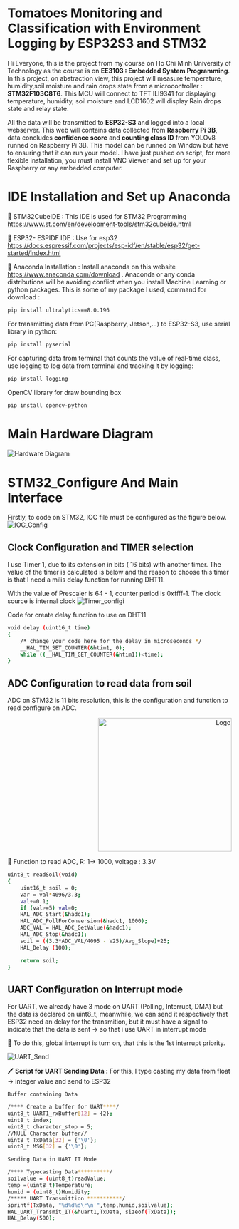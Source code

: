 # Tomatoes Monitoring and Classification with Environment Logging by ESP32S3 and STM32 

Hi Everyone, this is the project from my course on Ho Chi Minh University of Technology as the course is on **EE3103 : Embedded System Programming**. In this project, on abstraction view, this project will measure temperature, humidity,soil moisture and rain drops state from a microcontroller : **STM32F103C8T6**. This MCU will connect to TFT ILI9341 for displaying temperature, humidity, soil moisture and LCD1602 will display Rain drops state and relay state. 

All the data will be transmitted to **ESP32-S3** and logged into a local webserver. This web will contains data collected from **Raspberry Pi 3B**, data concludes **confidence score** and **counting class ID** from YOLOv8 runned on Raspberry Pi 3B. This model can be runned on Window but have to ensuring that it can run your model. I have just pushed on script, for more flexible installation, you must install VNC Viewer and set up for your Raspberry or any embedded computer.

# IDE Installation and Set up Anaconda
:pushpin: STM32CubeIDE : This IDE is used for STM32 Programming https://www.st.com/en/development-tools/stm32cubeide.html 

:pushpin: ESP32- ESPIDF IDE : Use for esp32 https://docs.espressif.com/projects/esp-idf/en/stable/esp32/get-started/index.html

:pushpin: Anaconda Installation : Install anaconda on this website https://www.anaconda.com/download . Anaconda or any conda distributions will be avoiding conflict when you install Machine Learning or python packages. This is some of my package I used, command for download :
```bash
pip install ultralytics==8.0.196
```
For transmitting data from PC(Raspberry, Jetson,...) to ESP32-S3, use serial library in python:
```bash
pip install pyserial
```
For capturing data from terminal that counts the value of real-time class, use logging to log data from terminal and tracking it by logging:
```bash
pip install logging
```
OpenCV library for draw bounding box 
```bash
pip install opencv-python
```
# Main Hardware Diagram
![Hardware Diagram](https://github.com/0607bkhanhhoang/Tomatoes-Monitoring-Classification-with-Environment-Logging-by-ESP32-and-STM32-/blob/main/Brief-%20Diagram.png)

# STM32_Configure And Main Interface
Firstly, to code on STM32, IOC file must be configured as the figure below. 
![IOC_Config](https://github.com/0607bkhanhhoang/Tomatoes-Monitoring-Classification-with-Environment-Logging-by-ESP32-and-STM32-/blob/main/IOC_STM32_Config_View.png)

## Clock Configuration and TIMER selection
I use Timer 1, due to its extension in bits ( 16 bits) with another timer. The value of the timer is calculated is below and the reason to choose this timer is that I need a milis delay function for running DHT11. 

With the value of Prescaler is 64 - 1, counter period is 0xffff-1. The clock source is internal clock
![Timer_configi](https://github.com/0607bkhanhhoang/Tomatoes-Monitoring-Classification-with-Environment-Logging-by-ESP32-and-STM32-/blob/main/Timer_config.png)

Code for create delay function to use on DHT11 
```bash
void delay (uint16_t time)
{
	/* change your code here for the delay in microseconds */
	__HAL_TIM_SET_COUNTER(&htim1, 0);
	while ((__HAL_TIM_GET_COUNTER(&htim1))<time);
}
```
## ADC Configuration to read data from soil 
ADC on STM32 is 11 bits resolution, this is the configuration and function to read configure on ADC.
<p align="right">
  <img src="https://github.com/0607bkhanhhoang/Tomatoes-Monitoring-Classification-with-Environment-Logging-by-ESP32-and-STM32-/blob/main/adc_config.png" alt="Logo" width="300"/>
</p>

:pushpin: Function to read ADC, R: 1-> 1000, voltage : 3.3V

```bash
uint8_t readSoil(void)
{
	uint16_t soil = 0;
	var = val*4096/3.3;
	val+=0.1;
	if (val>=5) val=0;
	HAL_ADC_Start(&hadc1);
	HAL_ADC_PollForConversion(&hadc1, 1000);
	ADC_VAL = HAL_ADC_GetValue(&hadc1);
	HAL_ADC_Stop(&hadc1);
	soil = ((3.3*ADC_VAL/4095 - V25)/Avg_Slope)+25;
	HAL_Delay (100);

	return soil;
}
```

## UART Configuration on Interrupt mode 
For UART, we already have 3 mode on UART (Polling, Interrupt, DMA) but the data is declared on uint8_t, meanwhile, we can send it respectively that ESP32 need an delay for the transmition, but it must have a signal to indicate that the data is sent -> so that i use UART in interrupt mode 

:email: To do this, global interrupt is turn on, that this is the 1st interrupt priority.

![UART_Send](https://github.com/0607bkhanhhoang/Tomatoes-Monitoring-Classification-with-Environment-Logging-by-ESP32-and-STM32-/blob/main/UART_Sender.png)

:pen: **Script for UART Sending Data :** For this, I type casting my data from float -> integer value and send to ESP32

    Buffer containing Data
```bash
/**** Create a buffer for UART****/
uint8_t UART1_rxBuffer[12] = {2};
uint8_t index;
uint8_t character_stop = 5;
//NULL Character buffer//
uint8_t TxData[32] = {'\0'};
uint8_t MSG[32] = {'\0'};
```

    Sending Data in UART IT Mode
```bash
/**** Typecasting Data**********/
soilvalue = (uint8_t)readValue;
temp =(uint8_t)Temperature;
humid = (uint8_t)Humidity;
/***** UART Transmittion ***********/
sprintf(TxData, "%d%d%d\r\n ",temp,humid,soilvalue);
HAL_UART_Transmit_IT(&huart1,TxData, sizeof(TxData));
HAL_Delay(500);
```



